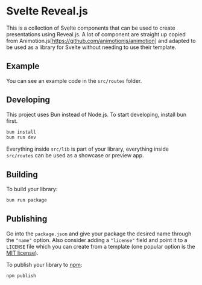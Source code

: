 # Svelte Reveal.js

This is a collection of Svelte components that can be used to create presentations using Reveal.js.
A lot of component are straight up copied from Animotion.js[https://github.com/animotionjs/animotion] and adapted to be used as a library for Svelte without needing to use their template.

## Example
You can see an example code in the `src/routes` folder.

## Developing
This project uses Bun instead of Node.js. To start developing, install bun first.
```bash
bun install
bun run dev
```

Everything inside `src/lib` is part of your library, everything inside `src/routes` can be used as a showcase or preview app.

## Building

To build your library:

```bash
bun run package
```
## Publishing

Go into the `package.json` and give your package the desired name through the `"name"` option. Also consider adding a `"license"` field and point it to a `LICENSE` file which you can create from a template (one popular option is the [MIT license](https://opensource.org/license/mit/)).

To publish your library to [npm](https://www.npmjs.com):

```bash
npm publish
```

